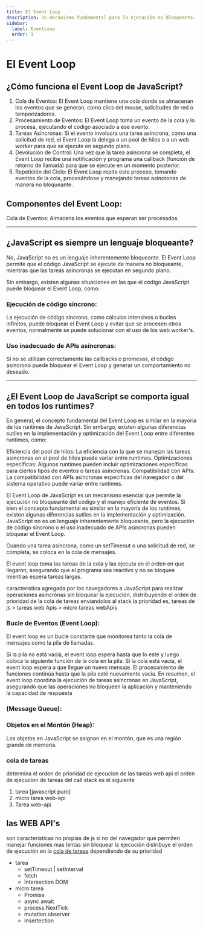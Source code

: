 ```yaml
---
title: El Event Loop
description: Un mecanismo fundamental para la ejecución no bloqueante.
sidebar:
  label: EventLoop
  order: 1
---
```







# El Event Loop 





## ¿Cómo funciona el Event Loop de JavaScript?

1. Cola de Eventos: El Event Loop mantiene una cola donde se almacenan los eventos que se generan, como clics del mouse, solicitudes de red o temporizadores.
3. Procesamiento de Eventos: El Event Loop toma un evento de la cola y lo procesa, ejecutando el código asociado a ese evento.
4. Tareas Asíncronas: Si el evento involucra una tarea asíncrona, como una solicitud de red, el Event Loop la delega a un pool de hilos o a un web worker para que se ejecute en segundo plano.
5. Devolución de Control: Una vez que la tarea asíncrona se completa, el Event Loop recibe una notificación y programa una callback (función de retorno de llamada) para que se ejecute en un momento posterior.
6. Repetición del Ciclo: El Event Loop repite este proceso, tomando eventos de la cola, procesándose y manejando tareas asíncronas de manera no bloqueante.

## Componentes del Event Loop:

Cola de Eventos: Almacena los eventos que esperan ser procesados.




---
## ¿JavaScript es siempre un lenguaje bloqueante?
No, JavaScript no es un lenguaje inherentemente bloqueante. El Event Loop permite que el código JavaScript se ejecute de manera no bloqueante, mientras que las tareas asíncronas se ejecutan en segundo plano.

Sin embargo, existen algunas situaciones en las que el código JavaScript puede bloquear el Event Loop, como:

### Ejecución de código síncrono: 
La ejecución de código síncrono, como cálculos intensivos o bucles infinitos, puede bloquear el Event Loop y evitar que se procesen otros eventos, normalmente se puede solucionar con el uso de los web worker's.

### Uso inadecuado de APIs asíncronas: 
Si no se utilizan correctamente las callbacks o promesas, el código asíncrono puede bloquear el Event Loop y generar un comportamiento no deseado.


---
## ¿El Event Loop de JavaScript se comporta igual en todos los runtimes?

En general, el concepto fundamental del Event Loop es similar en la mayoría de los runtimes de JavaScript. Sin embargo, existen algunas diferencias sutiles en la implementación y optimización del Event Loop entre diferentes runtimes, como:

Eficiencia del pool de hilos: La eficiencia con la que se manejan las tareas asíncronas en el pool de hilos puede variar entre runtimes.
Optimizaciones específicas: Algunos runtimes pueden incluir optimizaciones específicas para ciertos tipos de eventos o tareas asíncronas.
Compatibilidad con APIs: La compatibilidad con APIs asíncronas específicas del navegador o del sistema operativo puede variar entre runtimes.

El Event Loop de JavaScript es un mecanismo esencial que permite la ejecución no bloqueante del código y el manejo eficiente de eventos. Si bien el concepto fundamental es similar en la mayoría de los runtimes, existen algunas diferencias sutiles en la implementación y optimización. JavaScript no es un lenguaje inherentemente bloqueante, pero la ejecución de código síncrono o el uso inadecuado de APIs asíncronas pueden bloquear el Event Loop.


Cuando una tarea asíncrona, como un setTimeout o una solicitud de red, se completa, se coloca en la cola de mensajes.

El event loop toma las tareas de la cola y las ejecuta en el orden en que llegaron, asegurando que el programa sea reactivo y no se bloquee mientras espera tareas largas.

característica agregada por los navegadores a JavaScript para realizar operaciones asincrónas
sin bloquear la ejecución, distribuyendo el orden de prioridad de la cola de tareas enviandolos al stack 
la prioridad es, tareas de js > tareas web Apis > micro tareas webApis



### Bucle de Eventos (Event Loop):
El event loop es un bucle constante que monitorea tanto la cola de mensajes como la pila de llamadas.

Si la pila no está vacía, el event loop espera hasta que lo esté y luego coloca la siguiente función de la cola en la pila.
Si la cola está vacía, el event loop espera a que llegue un nuevo mensaje.
El procesamiento de funciones continúa hasta que la pila esté nuevamente vacía.
En resumen, el event loop coordina la ejecución de tareas asíncronas en JavaScript, asegurando que las operaciones no bloqueen la aplicación y manteniendo la capacidad de respuesta






###  (Message Queue):

### Objetos en el Montón (Heap):
Los objetos en JavaScript se asignan en el montón, que es una región grande de memoria.


### cola de tareas
determina el orden de prioridad de ejecucion de las tareas web api
el orden de ejecucion de tareas del call stack es el siguiente 
1. tarea [javascript puro]
2. micro tarea web-api 
3. Tarea web-api

## las WEB API's
son características no propias de js si no del navegador que permiten manejar funciones mas lentas sin bloquear la ejecución
distribuye el orden de ejecución en la [cola de tareas]() dependiendo de su prioridad

- tarea
  - setTimeout | setInterval
  - fetch
  - Intersection DOM
- micro tarea
  - Promise
  - async await
  - process.NextTick
  - mutation observer
  - insertection



